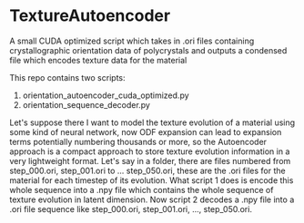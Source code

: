# TextureAutoencoder
A small CUDA optimized script which takes in .ori files containing crystallographic orientation data of polycrystals and outputs a condensed file which encodes texture data for the material

This repo contains two scripts:
1. orientation_autoencoder_cuda_optimized.py
2. orientation_sequence_decoder.py

Let's suppose there I want to model the texture evolution of a material using some kind of neural network, now ODF expansion can lead to expansion terms potentially numbering thousands or more, so the Autoencoder approach is a compact approach to store texture evolution information in a very lightweight format. Let's say in a folder, there are files numbered from step_000.ori, step_001.ori to ... step_050.ori, these are the .ori files for the material for each timestep of its evolution. What script 1 does is encode this whole sequence into a .npy file which contains the whole sequence of texture evolution in latent dimension. Now script 2 decodes a .npy file into a .ori file sequence like step_000.ori, step_001.ori, ..., step_050.ori.
